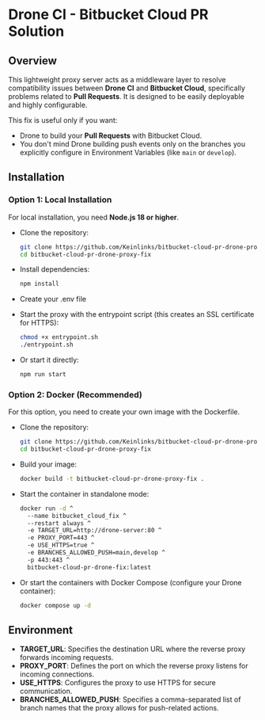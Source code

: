 # Drone CI - Bitbucket Cloud PR Solution

## Overview

This lightweight proxy server acts as a middleware layer to resolve compatibility issues between **Drone CI** and **Bitbucket Cloud**, specifically problems related to **Pull Requests**. It is designed to be easily deployable and highly configurable.

This fix is useful only if you want:
- Drone to build your **Pull Requests** with Bitbucket Cloud.
- You don't mind Drone building push events only on the branches you explicitly configure in Environment Variables (like `main` or `develop`).

## Installation

### Option 1: Local Installation

For local installation, you need **Node.js 18 or higher**.

- Clone the repository:

    ```bash
    git clone https://github.com/Keinlinks/bitbucket-cloud-pr-drone-proxy-fix.git
    cd bitbucket-cloud-pr-drone-proxy-fix
    ```

- Install dependencies:

    ```bash
    npm install
    ```
- Create your .env file

- Start the proxy with the entrypoint script (this creates an SSL certificate for HTTPS):

    ```bash
    chmod +x entrypoint.sh
    ./entrypoint.sh
    ```

- Or start it directly:

    ```bash
    npm run start
    ```

### Option 2: Docker (Recommended)

For this option, you need to create your own image with the Dockerfile.

- Clone the repository:

    ```bash
    git clone https://github.com/Keinlinks/bitbucket-cloud-pr-drone-proxy-fix.git
    cd bitbucket-cloud-pr-drone-proxy-fix
    ```

- Build your image:

    ```bash
    docker build -t bitbucket-cloud-pr-drone-proxy-fix .
    ```

- Start the container in standalone mode:

    ```bash
    docker run -d ^
      --name bitbucket_cloud_fix ^
      --restart always ^
      -e TARGET_URL=http://drone-server:80 ^
      -e PROXY_PORT=443 ^
      -e USE_HTTPS=true ^
      -e BRANCHES_ALLOWED_PUSH=main,develop ^
      -p 443:443 ^
      bitbucket-cloud-pr-drone-fix:latest
    ```

- Or start the containers with Docker Compose (configure your Drone container):

    ```bash
    docker compose up -d
    ```

## Environment

- **TARGET_URL**: Specifies the destination URL where the reverse proxy forwards incoming requests.
- **PROXY_PORT**: Defines the port on which the reverse proxy listens for incoming connections.
- **USE_HTTPS**: Configures the proxy to use HTTPS for secure communication.
- **BRANCHES_ALLOWED_PUSH**: Specifies a comma-separated list of branch names that the proxy allows for push-related actions.